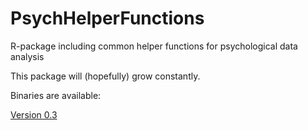 # PsychHelperFunctions

R-package including common helper functions for psychological data analysis

This package will (hopefully) grow constantly.

Binaries are available:

[Version 0.3](https://www.dropbox.com/s/wu2hh7q4xer4175/PsychHelperFunctions_0.3.tgz?dl=0)
